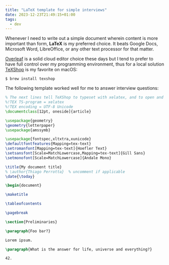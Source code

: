 ```yaml
---
title: "LaTeX template for simple interviews"
date: 2023-12-23T21:49:15+01:00
tags:
  - dev
---
```


Whenever I need to write out a simple document wherein content is more important than form, **LaTeX** is my preferred choice. It beats Google Docs, Microsoft Word, LibreOffice, or any other text processor for that matter.

[Overleaf](https://www.overleaf.com/) is a solid cloud editor choice these days but I tend to prefer to have full control over my programming environment, thus for a local solution [TeXShop](https://pages.uoregon.edu/koch/texshop/) is my favorite on macOS:

```shell
$ brew install texshop
```

The following template worked well for me to answer interview questions:

```latex
% The next lines tell TeXShop to typeset with xelatex, and to open and save the source with Unicode encoding.
%!TEX TS-program = xelatex
%!TEX encoding = UTF-8 Unicode
\documentclass[12pt, oneside]{article}

\usepackage{geometry}
\geometry{letterpaper}
\usepackage{amssymb}

\usepackage{fontspec,xltxtra,xunicode}
\defaultfontfeatures{Mapping=tex-text}
\setromanfont[Mapping=tex-text]{Hoefler Text}
\setsansfont[Scale=MatchLowercase,Mapping=tex-text]{Gill Sans}
\setmonofont[Scale=MatchLowercase]{Andale Mono}

\title{My document title}
% \author{Thiago Perrotta}  % uncomment if applicable
\date{\today}

\begin{document}

\maketitle

\tableofcontents

\pagebreak

\section{Preliminaries}

\paragraph{Foo bar?}

Lorem ipsum.

\paragraph{What is the answer for life, universe and everything?}

42.
```
